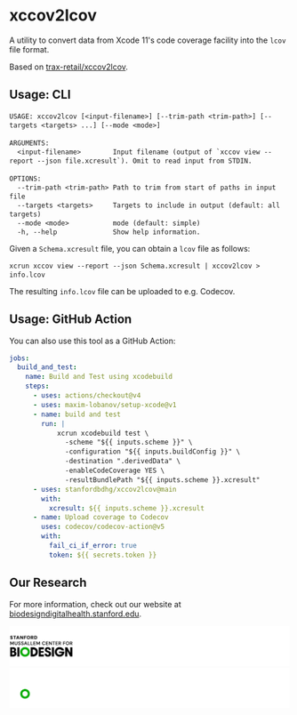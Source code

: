 <!--

This source file is part of the Stanford Biodesign Digital Health Group open-source organization

SPDX-FileCopyrightText: 2025 Stanford University and the project authors (see CONTRIBUTORS.md)

SPDX-License-Identifier: MIT

-->

# xccov2lcov

A utility to convert data from Xcode 11's code coverage facility into the `lcov` file format.

Based on [trax-retail/xccov2lcov](https://github.com/trax-retail/xccov2lcov).


## Usage: CLI

```
USAGE: xccov2lcov [<input-filename>] [--trim-path <trim-path>] [--targets <targets> ...] [--mode <mode>]

ARGUMENTS:
  <input-filename>        Input filename (output of `xccov view --report --json file.xcresult`). Omit to read input from STDIN.

OPTIONS:
  --trim-path <trim-path> Path to trim from start of paths in input file
  --targets <targets>     Targets to include in output (default: all targets)
  --mode <mode>           mode (default: simple)
  -h, --help              Show help information.
```

Given a `Schema.xcresult` file, you can obtain a `lcov` file as follows:

```
xcrun xccov view --report --json Schema.xcresult | xccov2lcov > info.lcov
```

The resulting `info.lcov` file can be uploaded to e.g. Codecov. 


## Usage: GitHub Action

You can also use this tool as a GitHub Action:

```yml
jobs:
  build_and_test:
    name: Build and Test using xcodebuild
    steps:
      - uses: actions/checkout@v4
      - uses: maxim-lobanov/setup-xcode@v1
      - name: build and test
        run: |
            xcrun xcodebuild test \
              -scheme "${{ inputs.scheme }}" \
              -configuration "${{ inputs.buildConfig }}" \
              -destination ".derivedData" \
              -enableCodeCoverage YES \
              -resultBundlePath "${{ inputs.scheme }}.xcresult"
      - uses: stanfordbdhg/xccov2lcov@main
        with:
          xcresult: ${{ inputs.scheme }}.xcresult
      - name: Upload coverage to Codecov
        uses: codecov/codecov-action@v5
        with:
          fail_ci_if_error: true
          token: ${{ secrets.token }}
```


## Our Research

For more information, check out our website at [biodesigndigitalhealth.stanford.edu](https://biodesigndigitalhealth.stanford.edu).

![Stanford Mussallem Center for Biodesign Logo](https://raw.githubusercontent.com/StanfordBDHG/.github/main/assets/biodesign-footer-light.png#gh-light-mode-only)
![Stanford Mussallem Center for Biodesign Logo](https://raw.githubusercontent.com/StanfordBDHG/.github/main/assets/biodesign-footer-dark.png#gh-dark-mode-only)

